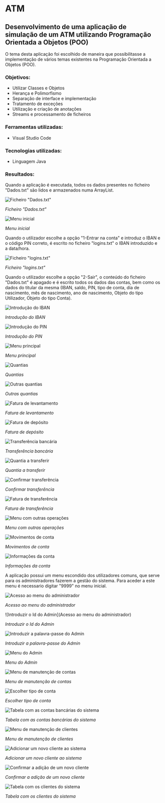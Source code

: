 # ATM
## Desenvolvimento de uma aplicação de simulação de um ATM utilizando Programação Orientada a Objetos (POO)

O tema desta aplicação foi escolhido de maneira que possibilitasse a implementação de vários temas existentes na Programação Orientada a Objetos (POO).

### Objetivos:
- Utilizar Classes e Objetos
- Herança e Polimorfismo
- Separação de interface e implementação
- Tratamento de exceções
- Utilização e criação de anotações
- Streams e processamento de ficheiros

### Ferramentas utilizadas:
- Visual Studio Code

### Tecnologias utilizadas:
- Linguagem Java

### Resultados:
Quando a aplicação é executada, todos os dados presentes no ficheiro "Dados.txt" são lidos e armazenados numa ArrayList.

![Ficheiro "Dados.txt"](https://github.com/D1ogoCS/ATM/blob/main/imagens/ficheiroDados.png)

*Ficheiro "Dados.txt"*

![Menu inicial](https://github.com/D1ogoCS/ATM/blob/main/imagens/menu.png)

*Menu inicial*

Quando o utilizador escolhe a opção "1-Entrar na conta" e introduz o IBAN e o código PIN correto, é escrito no ficheiro "logins.txt" o IBAN introduzido e a data/hora.

![Ficheiro "logins.txt"](https://github.com/D1ogoCS/ATM/blob/main/imagens/ficheiroLogins.png)

*Ficheiro "logins.txt"*

Quando o utilizador escolhe a opção "2-Sair", o conteúdo do ficheiro "Dados.txt" é apagado e é escrito todos os dados das contas, bem como os dados do titular da mesma (IBAN, saldo, PIN, tipo de conta, dia de nascimento, mês de nascimento, ano de nascimento, Objeto do tipo Utilizador, Objeto do tipo Conta).

![Introdução do IBAN](https://github.com/D1ogoCS/ATM/blob/main/imagens/inputIban.png)

*Introdução do IBAN*

![Introdução do PIN](https://github.com/D1ogoCS/ATM/blob/main/imagens/inputPIN.png)

*Introdução do PIN*

![Menu principal](https://github.com/D1ogoCS/ATM/blob/main/imagens/menuPrincipal.png)

*Menu principal*

![Quantias](https://github.com/D1ogoCS/ATM/blob/main/imagens/quantias.png)

*Quantias*

![Outras quantias](https://github.com/D1ogoCS/ATM/blob/main/imagens/outrasQuantias.png)

*Outras quantias*

![Fatura de levantamento](https://github.com/D1ogoCS/ATM/blob/main/imagens/faturaLevantamento.png)

*Fatura de levantamento*

![Fatura de depósito](https://github.com/D1ogoCS/ATM/blob/main/imagens/faturaDeposito.png)

*Fatura de depósito*

![Transferência bancária](https://github.com/D1ogoCS/ATM/blob/main/imagens/transferencia.png)

*Transferência bancária*

![Quantia a transferir](https://github.com/D1ogoCS/ATM/blob/main/imagens/quantiaTransferencia.png)

*Quantia a transferir*

![Confirmar transferência](https://github.com/D1ogoCS/ATM/blob/main/imagens/confirmarTransferencia.png)

*Confirmar transferência*

![Fatura de transferência](https://github.com/D1ogoCS/ATM/blob/main/imagens/faturaTransferencia.png)

*Fatura de transferência*

![Menu com outras operações](https://github.com/D1ogoCS/ATM/blob/main/imagens/outrasOperacoes.png)

*Menu com outras operações*

![Movimentos de conta](https://github.com/D1ogoCS/ATM/blob/main/imagens/movimentos%20de%20conta.png)

*Movimentos de conta*

![Informações da conta](https://github.com/D1ogoCS/ATM/blob/main/imagens/informacoesConta.png)

*Informações da conta*

A aplicação possui um menu escondido dos utilizadores comuns, que serve para os administradores fazerem a gestão do sistema. Para aceder a este menu é necessario digitar "9999" no menu inicial.

![Acesso ao menu do administrador](https://github.com/D1ogoCS/ATM/blob/main/imagens/acessoMenuAdmin.png)

*Acesso ao menu do administrador*

![Introduzir o Id do Admin](Acesso ao menu do administrador)

*Introduzir o Id do Admin*

![Introduzir a palavra-passe do Admin](https://github.com/D1ogoCS/ATM/blob/main/imagens/inputPassword.png)

*Introduzir a palavra-passe do Admin*

![Menu do Admin](https://github.com/D1ogoCS/ATM/blob/main/imagens/menuAdmin.png)

*Menu do Admin*

![Menu de manutenção de contas](https://github.com/D1ogoCS/ATM/blob/main/imagens/menuManutencaoContas.png)

*Menu de manutenção de contas*

![Escolher tipo de conta](https://github.com/D1ogoCS/ATM/blob/main/imagens/tipoConta.png)

*Escolher tipo de conta*

![Tabela com as contas bancárias do sistema](https://github.com/D1ogoCS/ATM/blob/main/imagens/verificarContas.png)

*Tabela com as contas bancárias do sistema*

![Menu de manutenção de clientes](https://github.com/D1ogoCS/ATM/blob/main/imagens/menuManutencaoClientes.png)

*Menu de manutenção de clientes*

![Adicionar um novo cliente ao sistema](https://github.com/D1ogoCS/ATM/blob/main/imagens/adicionarCliente.png)

*Adicionar um novo cliente ao sistema*

![Confirmar a adição de um novo cliente](https://github.com/D1ogoCS/ATM/blob/main/imagens/confirmarNovoCliente.png)

*Confirmar a adição de um novo cliente*

![Tabela com os clientes do sistema](https://github.com/D1ogoCS/ATM/blob/main/imagens/verificarClientes.png)

*Tabela com os clientes do sistema*

